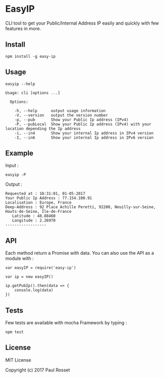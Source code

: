 # EasyIP

CLI tool to get your Public/Internal Address IP easily and quickly with few features in more.

## Install

```
npm install -g easy-ip
```

## Usage

```
easyip --help
```

```
Usage: cli [options ...]

  Options:

    -h, --help      output usage information
    -V, --version   output the version number
    -p, --pub       Show your Public Ip address (IPv4)
    -P, --pubLocal  Show your Public Ip address (IPv4) with your location depending the Ip address
    -i, --in4       Show your internal Ip address in IPv4 version
    -I, --in6       Show your internal Ip address in IPv6 version
```

## Example

Input :

```
easyip -P
```

Output : 
```
Requested at : 18:31:01, 01-05-2017
Your Public Ip Address : 77.154.100.91
Localisation : Europe, France
Deep-Address : 92 Place Achille Peretti, 92200, Neuilly-sur-Seine, Hauts-de-Seine, Île-de-France
   Latitude : 48.88460
   Longitude : 2.26970
------------------
```


## API

Each method return a Promise with data.
You can also use the API as a module with : 

```
var easyIP = require('easy-ip')

var ip = new easyIP()

ip.getPubIp().then(data => {
    console.log(data)
})
```

## Tests

Few tests are available with mocha Framework by typing : 

```
npm test
```

## License

MIT License

Copyright (c) 2017 Paul Rosset